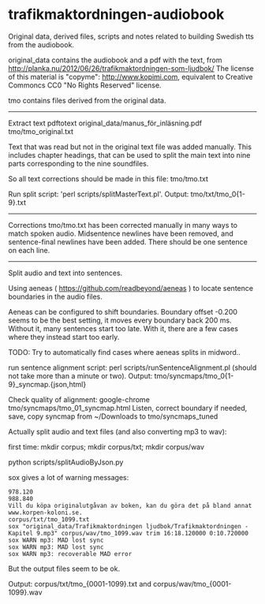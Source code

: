 # trafikmaktordningen-audiobook
Original data, derived files, scripts and notes related to building Swedish tts from the audiobook.


original_data contains the audiobook and a pdf with the text, from http://planka.nu/2012/06/26/trafikmaktordningen-som-ljudbok/
The license of this material is "copyme": http://www.kopimi.com, equivalent to Creative Commoncs CC0 "No Rights Reserved" license.

tmo contains files derived from the original data.

---------
Extract text
pdftotext original_data/manus_för_inläsning.pdf tmo/tmo_original.txt

Text that was read but not in the original text file was added manually.
This includes chapter headings, that can be used to split the main text into nine parts corresponding to the nine soundfiles.

So all text corrections should be made in this file: tmo/tmo.txt

Run split script: 'perl scripts/splitMasterText.pl'. Output: tmo/txt/tmo_0{1-9}.txt

---------

Corrections
tmo/tmo.txt has been corrected manually in many ways to match spoken audio. Midsentence newlines have been removed, and sentence-final newlines have been added. There should be one sentence on each line.

----------

Split audio and text into sentences.

Using aeneas ( https://github.com/readbeyond/aeneas ) to locate sentence boundaries in the audio files.

Aeneas can be configured to shift boundaries. Boundary offset -0.200 seems to be the best setting, it moves every boundary back 200 ms. Without it, many sentences start too late. With it, there are a few cases where they instead start too early.

TODO: Try to automatically find cases where aeneas splits in midword..

run sentence alignment script: perl scripts/runSentenceAlignment.pl (should not take more than a minute or two). Output: tmo/syncmaps/tmo_0{1-9}_syncmap.{json,html}

Check quality of alignment:
google-chrome tmo/syncmaps/tmo_01_syncmap.html
Listen, correct boundary if needed, save, copy syncmap from ~/Downloads to tmo/syncmaps_tuned

Actually split audio and text files (and also converting mp3 to wav):

first time: mkdir corpus; mkdir corpus/txt; mkdir corpus/wav

python scripts/splitAudioByJson.py

sox gives a lot of warning messages:

~~~
978.120
988.840
Vill du köpa originalutgåvan av boken, kan du göra det på bland annat www.korpen-koloni.se.
corpus/txt/tmo_1099.txt
sox "original_data/Trafikmaktordningen ljudbok/Trafikmaktordningen - Kapitel 9.mp3" corpus/wav/tmo_1099.wav trim 16:18.120000 0:10.720000
sox WARN mp3: MAD lost sync
sox WARN mp3: MAD lost sync
sox WARN mp3: recoverable MAD error
~~~

But the output files seem to be ok.

Output: corpus/txt/tmo_{0001-1099}.txt and corpus/wav/tmo_{0001-1099}.wav